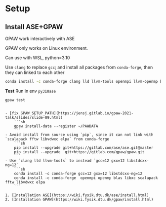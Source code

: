 # Setup

## Install ASE+GPAW

GPAW work interactively with ASE

GPAW only works on Linux environment.

Can use with WSL, python=3.10

Use `clang` to replace `gcc`; and install all packages from `conda-forge`, then they can linked to each other

```sh
conda install -c conda-forge clang lld llvm-tools openmpi llvm-openmp blas libxc scalapack fftw libvdwxc elpa ase gpaw
```

**Test**
Run in env `py310ase`

```sh
gpaw test
```

```{note}

- [fix GPAW_SETUP_PATH](https://jensj.gitlab.io/gpaw-2021-talk/slides/slide-09.html)
    ```sh
    gpaw install-data --register ~/PAWDATA
    ```
- Avoid install from source using `pip`, since it can not link with `scalapack fftw libvdwxc elpa` from conda-forge
    ```sh
    pip install --upgrade git+https://gitlab.com/ase/ase.git@master
    pip install --upgrade  git+https://gitlab.com/gpaw/gpaw.git
    ```
- Use `clang lld llvm-tools` to instead `gcc=12 gxx=12 libstdcxx-ng=12`
    ```sh
    conda install -c conda-forge gcc=12 gxx=12 libstdcxx-ng=12
    conda install -c conda-forge  openmpi openmp blas libxc scalapack fftw libvdwxc elpa
    ```

```

```{seealso}
1. [Installation ASE](https://wiki.fysik.dtu.dk/ase/install.html)
2. [Installation GPAW](https://wiki.fysik.dtu.dk/gpaw/install.html)
```
